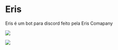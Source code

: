 # Eris
Eris é um bot para discord feito pela Eris Comapany

![](https://media.discordapp.net/attachments/758898628747591725/851558417391026176/6c89c0aaf4f8cb5b425f2741b3aceca7.webp)

<a href="https://discord.gg/jNN86bc5M5"><img src="https://img.shields.io/discord/373199722573201408?label=discord&color=7289DA&logo=discord"></a>
